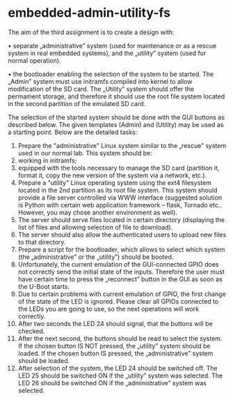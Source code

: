 # embedded-admin-utility-fs

The aim of the third assignment is to create a design with:<br>

• separate „administrative” system (used for maintenance or as a rescue
system in real embedded systems), and the „utility” system (used for
normal operation). <br>

• the bootloader enabling the selection of the system to be started.
The „Admin” system must use initramfs compiled into kernel to allow modification
of the SD card. The „Utility” system should offer the permament storage, and
therefore it should use the root file system located in the second partition of
the emulated SD card.

The selection of the started system should be done with the GUI buttons as
described below. The given templates (Admin) and (Utility) may be used as a
starting point. Below are the detailed tasks:

1. Prepare the "administrative" Linux system similar to the „rescue” system
used in our normal lab. This system should be:
1. working in initramfs;
2. equipped with the tools necessary to manage the SD card (partition it,
format it, copy the new version of the system via a network, etc.).
2. Prepare a "utility" Linux operating system using the ext4 filesystem
located in the 2nd partition as its root file system. This system should
provide a file server controlled via WWW interface (suggested solution is
Python with certain web application framework – flask, Tornado etc..
However, you may chose another environment as well).
1. The server should serve files located in certain directory (displaying
the list of files and allowing selection of file to download).
2. The server should also allow the authenticated users to upload new
files to that directory.
3. Prepare a script for the bootloader, which allows to select which system
(the „administrative” or the „utility”) should be booted.
1. Unfortunately, the current emulation of the GUI-connected GPIO does not
correctly send the initial state of the inputs. Therefore the user must
have certain time to press the „reconnect” button in the GUI as soon as
the U-Boot starts.
2. Due to certain problems with current emulation of GPIO, the first
change of the state of the LED is ignored. Please clear all GPIOs
connected to the LEDs you are going to use, so the next operations will
work correctly.
3. After two seconds the LED 24 should signal, that the buttons will be
checked.
4. After the next second, the buttons should be read to select the system.
If the chosen button IS NOT pressed, the „utility” system should be 
loaded. If the chosen button IS pressed, the „administrative” system
should be loaded.
5. After selection of the system, the LED 24 should be switched off. The
LED 25 should be switched ON if the „utility” system was selected. The
LED 26 should be switched ON if the „administrative” system was
selected.
